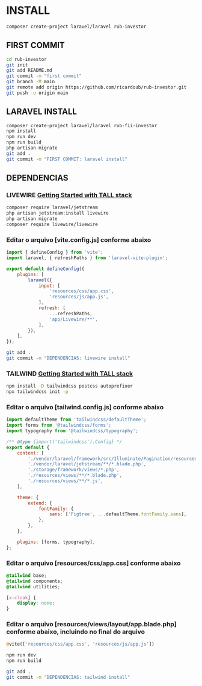 # INSTALL

```bash
composer create-project laravel/laravel rub-investor
```

## FIRST COMMIT

```bash
cd rub-investor
git init
git add README.md
git commit -m "first commit"
git branch -M main
git remote add origin https://github.com/ricardoub/rub-investor.git
git push -u origin main
```

## LARAVEL INSTALL

```bash
composer create-project laravel/laravel rub-fii-investor
npm install
npm run dev
npm run build
php artisan migrate
git add .
git commit -m "FIRST COMMIT: laravel install"
```

## DEPENDENCIAS

### LIVEWIRE [Getting Started with TALL stack](https://devdojo.com/thinkverse/getting-started-with-tall-stack)

```bash
composer require laravel/jetstream
php artisan jetstream:install livewire
php artisan migrate
composer require livewire/livewire
```

### Editar o arquivo [vite.config.js] conforme abaixo

```js
import { defineConfig } from 'vite';
import laravel, { refreshPaths } from 'laravel-vite-plugin';

export default defineConfig({
    plugins: [
        laravel({
            input: [
                'resources/css/app.css',
                'resources/js/app.js',
            ],
            refresh: [
                ...refreshPaths,
                'app/Livewire/**',
            ],
        }),
    ],
});
```

```bash
git add .
git commit -m "DEPENDENCIAS: livewire install"
```

### TAILWIND [Getting Started with TALL stack](https://devdojo.com/thinkverse/getting-started-with-tall-stack)

```bash
npm install -D tailwindcss postcss autoprefixer
npx tailwindcss init -p
```

### Editar o arquivo [tailwind.config.js] conforme abaixo

```js
import defaultTheme from 'tailwindcss/defaultTheme';
import forms from '@tailwindcss/forms';
import typography from '@tailwindcss/typography';

/** @type {import('tailwindcss').Config} */
export default {
    content: [
        './vendor/laravel/framework/src/Illuminate/Pagination/resources/views/*.blade.php',
        './vendor/laravel/jetstream/**/*.blade.php',
        './storage/framework/views/*.php',
        './resources/views/**/*.blade.php',
        './resources/views/**/*.js',
    ],

    theme: {
        extend: {
            fontFamily: {
                sans: ['Figtree', ...defaultTheme.fontFamily.sans],
            },
        },
    },

    plugins: [forms, typography],
};
```

### Editar o arquivo [resources/css/app.css] conforme abaixo

```css
@tailwind base;
@tailwind components;
@tailwind utilities;

[x-cloak] {
    display: none;
}
```

### Editar o arquivo [resources/views/layout/app.blade.php] conforme abaixo, incluindo no final do arquivo

```php
@vite(['resources/css/app.css', 'resources/js/app.js'])
```

```bash
npm run dev
npm run build

git add .
git commit -m "DEPENDENCIAS: tailwind install"
```
